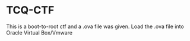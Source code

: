 # TCQ-CTF
 This is a boot-to-root ctf and a .ova file was given.
 Load the .ova file into Oracle Virtual Box/Vmware